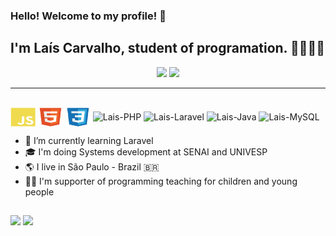 ### Hello! Welcome to my profile! 👋
##  I'm Laís Carvalho, student of programation. 👩‍🎓👩‍💻 


<div align="center">
    <a https://github.com/LaisMatos/LaisMatos">
    <img height="180em" src="https://github-readme-stats.vercel.app/api?username=LaisMatos&show_icons=true&theme=tokyonight&include_all_commits=true&count_private=true"/>
    <img height="180em" src="https://github-readme-stats.vercel.app/api/top-langs/?username=LaisMatos&layout=compact&langs_count=7&theme=tokyonight"/>
</div>
                                                                                                                                                    
<hr>                                                                                                                                               
                                                                                                                                                       
 <div style="display: inline_block"><br>
    <img align="center" alt="Lais-Js" height="30" width="40" src="https://raw.githubusercontent.com/devicons/devicon/master/icons/javascript/javascript-plain.svg">
    <img align="center" alt="Lais-HTML" height="30" width="40" src="https://raw.githubusercontent.com/devicons/devicon/master/icons/html5/html5-original.svg">
    <img align="center" alt="Lais-CSS" height="30" width="40" src="https://raw.githubusercontent.com/devicons/devicon/master/icons/css3/css3-original.svg">  
    <img align="center" alt="Lais-PHP"  height="30" width="40" src="https://cdn.jsdelivr.net/gh/devicons/devicon/icons/php/php-original.svg" >
    <img align="center" alt="Lais-Laravel"  height="30" width="40" src="https://cdn.jsdelivr.net/gh/devicons/devicon/icons/laravel/laravel-plain-wordmark.svg">
    <img align="center" alt="Lais-Java"  height="30" width="40" src="https://cdn.wallpapersafari.com/95/49/8OFpch.png">
    <img align="center" alt="Lais-MySQL"  height="30" width="40" src="https://cdn.jsdelivr.net/gh/devicons/devicon/icons/mysql/mysql-original-wordmark.svg">                  
</div>
 

 
- 🌱 I’m currently learning Laravel
- 🎓 I'm  doing Systems development at SENAI and UNIVESP
- 🌎 I live in São Paulo - Brazil 🇧🇷
- 👩‍🏫 I'm supporter of programming teaching for children and young people

##
<div>
  <a href = "https://mail.google.com/mail/u/1/?ogbl#inbox"><img src="https://img.shields.io/badge/-Gmail-%23333?style=for-the-badge&logo=gmail&logoColor=white" target="_blank"></a>
  <a href="https://www.linkedin.com/in/laismatosdev" target="_blank"><img src="https://img.shields.io/badge/-LinkedIn-%230077B5?style=for-the-badge&logo=linkedin&logoColor=white" target="_blank"></a> 
</div>
